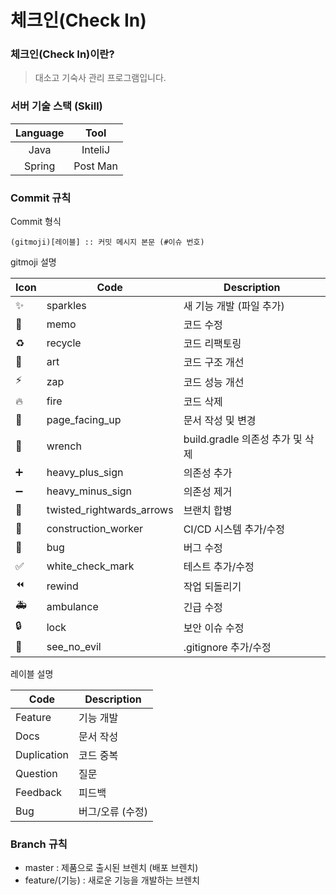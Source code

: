 # 체크인(Check In)

### 체크인(Check In)이란?
> 대소고 기숙사 관리 프로그램입니다.

### 서버 기술 스택 (Skill)
| Language  |      Tool      |
|:--------:|:---------------:|
|  Java  | InteliJ |
|  Spring  | Post Man |

### Commit 규칙

Commit 형식
```shell
(gitmoji)[레이블] :: 커밋 메시지 본문 (#이슈 번호)
```

gitmoji 설명

| Icon | Code | Description |
| --- | --- | --- |
| ✨ | sparkles | 새 기능 개발 (파일 추가) |
| 📝 | memo | 코드 수정 |
| ♻️ | recycle | 코드 리팩토링 |
| 🎨 | art | 코드 구조 개선 |
| ⚡️ | zap | 코드 성능 개선 |
| 🔥 | fire | 코드 삭제 |
| 📄 | page_facing_up | 문서 작성 및 변경 |
| 🔧 | wrench | build.gradle 의존성 추가 및 삭제 |
| ➕ | heavy_plus_sign | 의존성 추가 |
| ➖ | heavy_minus_sign | 의존성 제거 |
| 🔀 | twisted_rightwards_arrows | 브랜치 합병 |
| 👷 | construction_worker | CI/CD 시스템 추가/수정 |
| 🐛 | bug | 버그 수정 |
| ✅ | white_check_mark | 테스트 추가/수정 |
| ⏪ | rewind | 작업 되돌리기 |
| 🚑 | ambulance | 긴급 수정 |
| 🔒️ | lock | 보안 이슈 수정 |
| 🙈 | see_no_evil | .gitignore 추가/수정 |

레이블 설명   

|Code|Description|
|---|---|
|Feature|기능 개발|
|Docs|문서 작성|
|Duplication|코드 중복|
|Question|질문|
|Feedback|피드백|
|Bug|버그/오류 (수정)|

### Branch 규칙
- master : 제품으로 출시된 브렌치 (배포 브렌치)
- feature/(기능) : 새로운 기능을 개발하는 브렌치

